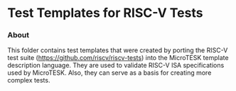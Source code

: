 Test Templates for RISC-V Tests
=============================

### About

This folder contains test templates that were created by porting the RISC-V test suite
(https://github.com/riscv/riscv-tests) into the MicroTESK template description language.
They are used to validate RISC-V ISA specifications used by MicroTESK.
Also, they can serve as a basis for creating more complex tests.  
